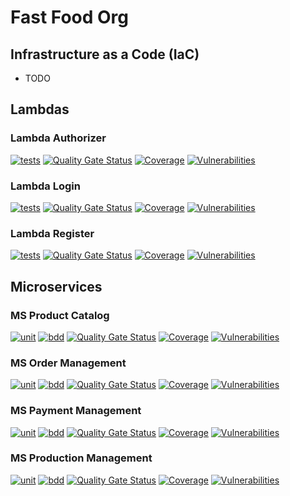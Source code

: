 # Fast Food Org

## Infrastructure as a Code (IaC)
- TODO

## Lambdas
### Lambda Authorizer
[![tests](https://github.com/jfelipearaujo-org/lambda-authorizer/actions/workflows/tests.yml/badge.svg)](https://github.com/jfelipearaujo-org/lambda-authorizer/actions/workflows/tests.yml)
[![Quality Gate Status](https://sonarcloud.io/api/project_badges/measure?project=jfelipearaujo-org_lambda-authorizer&metric=alert_status)](https://sonarcloud.io/summary/new_code?id=jfelipearaujo-org_lambda-authorizer)
[![Coverage](https://sonarcloud.io/api/project_badges/measure?project=jfelipearaujo-org_lambda-authorizer&metric=coverage)](https://sonarcloud.io/summary/new_code?id=jfelipearaujo-org_lambda-authorizer)
[![Vulnerabilities](https://sonarcloud.io/api/project_badges/measure?project=jfelipearaujo-org_lambda-authorizer&metric=vulnerabilities)](https://sonarcloud.io/summary/new_code?id=jfelipearaujo-org_lambda-authorizer)

### Lambda Login
[![tests](https://github.com/jfelipearaujo-org/lambda-login/actions/workflows/tests.yml/badge.svg)](https://github.com/jfelipearaujo-org/lambda-login/actions/workflows/tests.yml)
[![Quality Gate Status](https://sonarcloud.io/api/project_badges/measure?project=jfelipearaujo-org_lambda-login&metric=alert_status)](https://sonarcloud.io/summary/new_code?id=jfelipearaujo-org_lambda-login)
[![Coverage](https://sonarcloud.io/api/project_badges/measure?project=jfelipearaujo-org_lambda-login&metric=coverage)](https://sonarcloud.io/summary/new_code?id=jfelipearaujo-org_lambda-login)
[![Vulnerabilities](https://sonarcloud.io/api/project_badges/measure?project=jfelipearaujo-org_lambda-login&metric=vulnerabilities)](https://sonarcloud.io/summary/new_code?id=jfelipearaujo-org_lambda-login)

### Lambda Register
[![tests](https://github.com/jfelipearaujo-org/lambda-register/actions/workflows/tests.yml/badge.svg)](https://github.com/jfelipearaujo-org/lambda-register/actions/workflows/tests.yml)
[![Quality Gate Status](https://sonarcloud.io/api/project_badges/measure?project=jfelipearaujo-org_lambda-register&metric=alert_status)](https://sonarcloud.io/summary/new_code?id=jfelipearaujo-org_lambda-register)
[![Coverage](https://sonarcloud.io/api/project_badges/measure?project=jfelipearaujo-org_lambda-register&metric=coverage)](https://sonarcloud.io/summary/new_code?id=jfelipearaujo-org_lambda-register)
[![Vulnerabilities](https://sonarcloud.io/api/project_badges/measure?project=jfelipearaujo-org_lambda-register&metric=vulnerabilities)](https://sonarcloud.io/summary/new_code?id=jfelipearaujo-org_lambda-register)

## Microservices

### MS Product Catalog
[![unit](https://github.com/jfelipearaujo-org/ms-product-catalog/actions/workflows/tests_unit.yml/badge.svg)](https://github.com/jfelipearaujo-org/ms-product-catalog/actions/workflows/tests_unit.yml)
[![bdd](https://github.com/jfelipearaujo-org/ms-product-catalog/actions/workflows/tests_bdd.yml/badge.svg)](https://github.com/jfelipearaujo-org/ms-product-catalog/actions/workflows/tests_bdd.yml)
[![Quality Gate Status](https://sonarcloud.io/api/project_badges/measure?project=jfelipearaujo-org_ms-product-catalog&metric=alert_status)](https://sonarcloud.io/summary/new_code?id=jfelipearaujo-org_ms-product-catalog)
[![Coverage](https://sonarcloud.io/api/project_badges/measure?project=jfelipearaujo-org_ms-product-catalog&metric=coverage)](https://sonarcloud.io/summary/new_code?id=jfelipearaujo-org_ms-product-catalog)
[![Vulnerabilities](https://sonarcloud.io/api/project_badges/measure?project=jfelipearaujo-org_ms-product-catalog&metric=vulnerabilities)](https://sonarcloud.io/summary/new_code?id=jfelipearaujo-org_ms-product-catalog)

### MS Order Management
[![unit](https://github.com/jfelipearaujo-org/ms-order-management/actions/workflows/tests_unit.yml/badge.svg)](https://github.com/jfelipearaujo-org/ms-order-management/actions/workflows/tests_unit.yml)
[![bdd](https://github.com/jfelipearaujo-org/ms-order-management/actions/workflows/tests_bdd.yml/badge.svg)](https://github.com/jfelipearaujo-org/ms-order-management/actions/workflows/tests_bdd.yml)
[![Quality Gate Status](https://sonarcloud.io/api/project_badges/measure?project=jfelipearaujo-org_ms-order-management&metric=alert_status)](https://sonarcloud.io/summary/new_code?id=jfelipearaujo-org_ms-order-management)
[![Coverage](https://sonarcloud.io/api/project_badges/measure?project=jfelipearaujo-org_ms-order-management&metric=coverage)](https://sonarcloud.io/summary/new_code?id=jfelipearaujo-org_ms-order-management)
[![Vulnerabilities](https://sonarcloud.io/api/project_badges/measure?project=jfelipearaujo-org_ms-order-management&metric=vulnerabilities)](https://sonarcloud.io/summary/new_code?id=jfelipearaujo-org_ms-order-management)

### MS Payment Management
[![unit](https://github.com/jfelipearaujo-org/ms-payment-management/actions/workflows/tests_unit.yml/badge.svg)](https://github.com/jfelipearaujo-org/ms-payment-management/actions/workflows/tests_unit.yml)
[![bdd](https://github.com/jfelipearaujo-org/ms-payment-management/actions/workflows/tests_bdd.yml/badge.svg)](https://github.com/jfelipearaujo-org/ms-payment-management/actions/workflows/tests_bdd.yml)
[![Quality Gate Status](https://sonarcloud.io/api/project_badges/measure?project=jfelipearaujo-org_ms-payment-management&metric=alert_status)](https://sonarcloud.io/summary/new_code?id=jfelipearaujo-org_ms-payment-management)
[![Coverage](https://sonarcloud.io/api/project_badges/measure?project=jfelipearaujo-org_ms-payment-management&metric=coverage)](https://sonarcloud.io/summary/new_code?id=jfelipearaujo-org_ms-payment-management)
[![Vulnerabilities](https://sonarcloud.io/api/project_badges/measure?project=jfelipearaujo-org_ms-payment-management&metric=vulnerabilities)](https://sonarcloud.io/summary/new_code?id=jfelipearaujo-org_ms-payment-management)

### MS Production Management
[![unit](https://github.com/jfelipearaujo-org/ms-production-management/actions/workflows/tests_unit.yml/badge.svg)](https://github.com/jfelipearaujo-org/ms-production-management/actions/workflows/tests_unit.yml)
[![bdd](https://github.com/jfelipearaujo-org/ms-production-management/actions/workflows/tests_bdd.yml/badge.svg)](https://github.com/jfelipearaujo-org/ms-production-management/actions/workflows/tests_bdd.yml)
[![Quality Gate Status](https://sonarcloud.io/api/project_badges/measure?project=jfelipearaujo-org_ms-production-management&metric=alert_status)](https://sonarcloud.io/summary/new_code?id=jfelipearaujo-org_ms-production-management)
[![Coverage](https://sonarcloud.io/api/project_badges/measure?project=jfelipearaujo-org_ms-production-management&metric=coverage)](https://sonarcloud.io/summary/new_code?id=jfelipearaujo-org_ms-production-management)
[![Vulnerabilities](https://sonarcloud.io/api/project_badges/measure?project=jfelipearaujo-org_ms-production-management&metric=vulnerabilities)](https://sonarcloud.io/summary/new_code?id=jfelipearaujo-org_ms-production-management)
